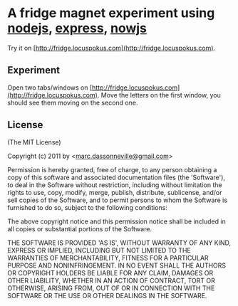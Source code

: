 # A fridge magnet experiment using [nodejs](http://nodejs.org/), [express](http://expressjs.com/), [nowjs](http://nowjs.com/)

Try it on [http://fridge.locuspokus.com](http://fridge.locuspokus.com).

## Experiment

Open two tabs/windows on [http://fridge.locuspokus.com](http://fridge.locuspokus.com).
Move the letters on the first window, you should see them moving on the second one.

## License

(The MIT License)

Copyright (c) 2011 by &lt;marc.dassonneville@gmail.com&gt;

Permission is hereby granted, free of charge, to any person obtaining
a copy of this software and associated documentation files (the
'Software'), to deal in the Software without restriction, including
without limitation the rights to use, copy, modify, merge, publish,
distribute, sublicense, and/or sell copies of the Software, and to
permit persons to whom the Software is furnished to do so, subject to
the following conditions:

The above copyright notice and this permission notice shall be
included in all copies or substantial portions of the Software.

THE SOFTWARE IS PROVIDED 'AS IS', WITHOUT WARRANTY OF ANY KIND,
EXPRESS OR IMPLIED, INCLUDING BUT NOT LIMITED TO THE WARRANTIES OF
MERCHANTABILITY, FITNESS FOR A PARTICULAR PURPOSE AND NONINFRINGEMENT.
IN NO EVENT SHALL THE AUTHORS OR COPYRIGHT HOLDERS BE LIABLE FOR ANY
CLAIM, DAMAGES OR OTHER LIABILITY, WHETHER IN AN ACTION OF CONTRACT,
TORT OR OTHERWISE, ARISING FROM, OUT OF OR IN CONNECTION WITH THE
SOFTWARE OR THE USE OR OTHER DEALINGS IN THE SOFTWARE.
